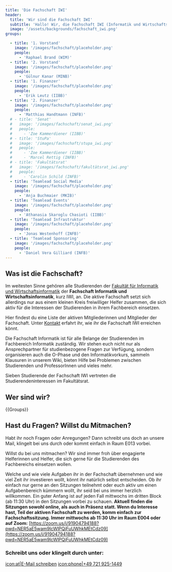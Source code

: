 ```yaml
---
title: 'Die Fachschaft IWI'
header:
  title: 'Wir sind die Fachschaft IWI'
  subtitle: 'Hallo! Wir, die Fachschaft IWI (Informatik und Wirtschaftsinformatik), stellen uns auf dieser Seite vor. Hier findest du also Informationen zu uns und wie du uns erreichen kannst. Möchtest du mitmachen oder hast du Fragen und Anregungen? Wir freuen uns auf deine Nachricht.'
  image: '/assets/backgrounds/fachschaft_iwi.png'
groups:

  - title: '1. Vorstand'
    image: '/images/fachschaft/placeholder.png'
    people:
      - 'Raphael Brand (WIM)'
  - title: '2. Vorstand'
    image: '/images/fachschaft/placeholder.png'
    people:
      - 'Gülnur Kanar (MINB)'
  - title: '1. Finanzer'
    image: '/images/fachschaft/placeholder.png'
    people:
      - 'Erik Leutz (IIBB)'
  - title: '2. Finanzer'
    image: '/images/fachschaft/placeholder.png'
    people:
      - 'Matthias Handtmann (INFB)'
  # - title: 'Senat'
  #   image: '/images/fachschaft/senat_iwi.png'
  #   people:
  #     - 'Zoe Kammerdiener (IIBB)'
  # - title: 'StuPa'
  #   image: '/images/fachschaft/stupa_iwi.png'
  #   people:
  #     - 'Zoe Kammerdiener (IIBB)'
  #     - 'Marcel Rettig (INFB)'
  # - title: 'Fakultätsrat'
  #   image: '/images/fachschaft/fakultätsrat_iwi.png'
  #   people:
  #     - 'Carolin Schild (INFB)'
  - title: 'Teamlead Social Media'
    image: '/images/fachschaft/placeholder.png'
    people:
      - 'Anja Buchmaier (MKIB)'
  - title: 'Teamlead Events'
    image: '/images/fachschaft/placeholder.png'
    people:
      - 'Athanasia Skaroglu Chasioti (IIBB)'
  - title: 'Teamlead Infrastruktur'
    image: '/images/fachschaft/placeholder.png'
    people:
      - 'Jonas Westenhoff (INFB)'
  - title: 'Teamlead Sponsoring'
    image: '/images/fachschaft/placeholder.png'
    people:
      - 'Daniel Vera Gilliard (INFB)'
---
```


## Was ist die Fachschaft?

Im weitesten Sinne gehören alle Studierenden der [Fakultät für Informatik und Wirtschaftsinformatik](https://www.h-ka.de/die-hochschule-karlsruhe/fakultaeten/informatik-und-wirtschaftsinformatik/ueberblick) der **Fachschaft Informatik und Wirtschaftsinformatik**, kurz IWI, an. Die aktive Fachschaft setzt sich allerdings nur aus einem kleinen Kreis freiwilliger Helfer zusammen, die sich aktiv für die Interessen der Studierenden in ihrem Fachbereich einsetzen.

Hier findest du eine Liste der aktiven Mitgliederinnen und Mitglieder der Fachschaft. Unter [Kontakt](kontakt) erfahrt ihr, wie ihr die Fachschaft IWI erreichen könnt.

Die Fachschaft Informatik ist für alle Belange der Studierenden im Fachbereich Informatik zuständig. Wir stehen euch nicht nur als Ansprechpartner für studienbezogene Fragen zur Verfügung, sondern organisieren auch die O-Phase und den Informatikvorkurs, sammeln Klausuren in unserem Wiki, bieten Hilfe bei Problemen zwischen Studierenden und ProfessorInnen und vieles mehr.

Sieben Studierende der Fachschaft IWI vertreten die Studierendeninteressen im Fakultätsrat.

## Wer sind wir?

{{Groups}}

## Hast du Fragen? Willst du Mitmachen?

Habt ihr noch Fragen oder Anregungen? Dann schreibt uns doch an unsere Mail, klingelt bei uns durch oder kommt einfach in Raum E013 vorbei.

Willst du bei uns mitmachen? Wir sind immer froh über engagierte Helferinnen und Helfer, die sich gerne für die Studierenden des Fachbereichs einsetzen wollen.

Welche und wie viele Aufgaben ihr in der Fachschaft übernehmen und wie viel Zeit ihr investieren wollt, könnt ihr natürlich selbst entscheiden. Ob ihr einfach nur gerne an den Sitzungen teilnehmt oder euch aktiv um einen Aufgabenbereich kümmern wollt, ihr seid bei uns immer herzlich willkommen. Ein guter Anfang ist auf jeden Fall mittwochs im dritten Block (ab 11:30 Uhr) in den Sitzungen vorbei zu schauen. **Aktuell finden die Sitzungen sowohl online, als auch in Präsenz statt. Wenn du Interesse hast, Teil der aktiven Fachschaft zu werden, komm einfach zur Fachschaftssitzung. Immer mittwochs ab 11:30 Uhr im Raum E004 oder auf Zoom:** [https://zoom.us/j/91904794188?pwd=NER5aE5wam9lcWlPQjFuUWhkMEtCdz09](https://zoom.us/j/91904794188?pwd=NER5aE5wam9lcWlPQjFuUWhkMEtCdz09)

### Schreibt uns oder klingelt durch unter:

[icon:at|E-Mail schreiben](/scripts/email.php?address=kontakt)
[icon:phone|+49 721 925-1449](tel:+497219251449)

